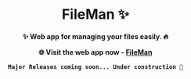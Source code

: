 <h1 align="center">FileMan ✨</h1>
<div align="center">
<strong>
✨ Web app for managing your files easily. 🔥
  
🌐 Visit the web app now - <a href="https://imsreyas.github.io/FileMan/">FileMan</a>

`Major Releases coming soon... Under construction 🚧`
</strong>
</div>

